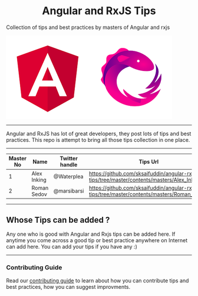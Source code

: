<h1 align="center">Angular and RxJS Tips</h1>
Collection of tips and best practices by masters of Angular and rxjs

![](https://github.com/sksaifuddin/angular-rxjs-tips/blob/master/assets/angular-logo.png)![](https://github.com/sksaifuddin/angular-rxjs-tips/blob/master/assets/rxjs-logo.png)

<hr />
Angular and RxJS has lot of great developers, they post lots of tips and best practices. This repo is attempt to bring all those tips collection in one place.
<hr />

Master No | Name | Twitter handle | Tips Url
----------| -----|----------------|---------
1 | Alex Inking | @Waterplea | https://github.com/sksaifuddin/angular-rxjs-tips/tree/master/contents/masters/Alex_Inkin
2 | Roman Sedov | @marsibarsi | https://github.com/sksaifuddin/angular-rxjs-tips/tree/master/contents/masters/Roman_Sedov

<hr />

## Whose Tips can be added ?

Any one who is good with Angular and Rxjs tips can be added here. If anytime you come across a good tip or best practice anywhere on Internet can add here. You can add your tips if you have any :)

<hr />

### Contributing Guide

Read our [contributing guide](/CONTRIBUTING.md) to learn about how you can contribute tips and best practices, how you can suggest improvments.

